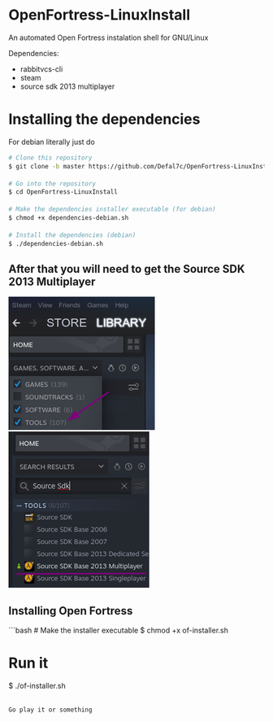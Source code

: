 # OpenFortress-LinuxInstall
 An automated Open Fortress instalation shell for GNU/Linux

Dependencies:
- rabbitvcs-cli
- steam
- source sdk 2013 multiplayer

# Installing the dependencies
For debian literally just do 
```bash
# Clone this repository
$ git clone -b master https://github.com/Defal7c/OpenFortress-LinuxInstall

# Go into the repository
$ cd OpenFortress-LinuxInstall

# Make the dependencies installer executable (for debian)
$ chmod +x dependencies-debian.sh

# Install the dependencies (debian)
$ ./dependencies-debian.sh
```
<h2>After that you will need to get the Source SDK 2013 Multiplayer</h2>
<img src="https://raw.githubusercontent.com/Defal7c/OpenFortress-LinuxInstall/master/img/tools.png">
<img src="https://raw.githubusercontent.com/Defal7c/OpenFortress-LinuxInstall/master/img/thisone.png">

<h2>Installing Open Fortress</h2>
```bash
# Make the installer executable
$ chmod +x of-installer.sh

# Run it
$ ./of-installer.sh
```

Go play it or something
